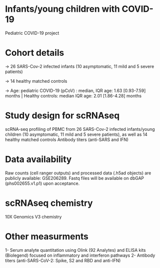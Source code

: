 # Infants/young children with COVID-19
Pediatric COVID-19 project

# Cohort details 
-> 26 SARS-Cov-2 infected infants (10 asymptomatic, 11 mild and 5 severe patients)

-> 14 healthy matched controls

-> Age: pediatric COVID-19 (pCoV) : median, IQR age: 1.63 [0.93-7.59] months | Healthy controls:   median IQR age: 2.01 [1.86-4.28] months


# Study design for scRNAseq
scRNA-seq profiling of PBMC from 26 SARS-Cov-2 infected infants/young children (10 asymptomatic, 11 mild and 5 severe patients), as well as 14 healthy matched controls
Antibody titers (anti-SARS and IFN)

# Data availability 
Raw counts (cell ranger outputs) and processed data (.h5ad objects) are publicly available: GSE206289. 
Fastq files will be available on dbGAP (phs002655.v1.p1) upon acceptance.

# scRNAseq chemistry  
10X Genomics V3 chemistry

# Other measurments 
1- Serum analyte quantitation using Olink (92 Analytes) and ELISA kits (Biolegend) focused on inflammatory and interferon pathways
2- Antibody titers (anti-SARS-CoV-2: Spike, S2 and RBD and anti-IFN)


